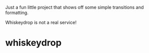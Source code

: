 Just a fun little project that shows off some simple transitions and formatting.

Whiskeydrop is not a real service!
# whiskeydrop
